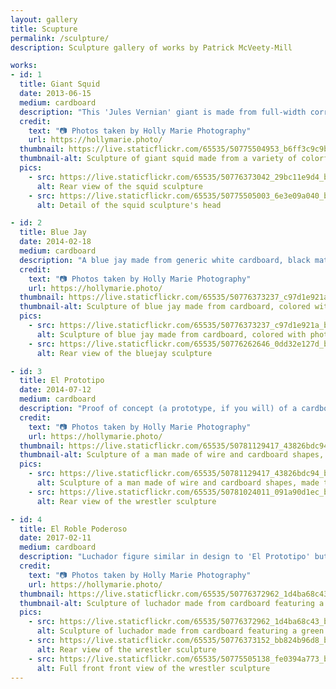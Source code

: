```yaml
---
layout: gallery
title: Scupture
permalink: /sculpture/
description: Sculpture gallery of works by Patrick McVeety-Mill

works:
- id: 1
  title: Giant Squid
  date: 2013-06-15
  medium: cardboard
  description: "This 'Jules Vernian' giant is made from full-width corrugated 12-pack boxes. Specifically Shiner Ruby Redbird (a summer favorite) and the Boulevard brewing mix-12, which also contains some choice brews. Boulevard's boxes are also great for colorful storage. One of my largest pieces, and the first to include 'exposed' corrugation as an intentional detail."
  credit:
    text: "📷 Photos taken by Holly Marie Photography"
    url: https://hollymarie.photo/
  thumbnail: https://live.staticflickr.com/65535/50775504953_b6ff3c9c9b_b.jpg
  thumbnail-alt: Sculpture of giant squid made from a variety of colorful beer boxes
  pics:
    - src: https://live.staticflickr.com/65535/50776373042_29bc11e9d4_b.jpg
      alt: Rear view of the squid sculpture
    - src: https://live.staticflickr.com/65535/50775505003_6e3e09a040_b.jpg
      alt: Detail of the squid sculpture's head

- id: 2
  title: Blue Jay
  date: 2014-02-18
  medium: cardboard
  description: "A blue jay made from generic white cardboard, black matte board, and St. Arnold's Spring Bock box. At the time, the spring bock featured a lovely photo of bluebonnets. They've since changed all their labels to stylized illustrations, which are still very nice."
  credit:
    text: "📷 Photos taken by Holly Marie Photography"
    url: https://hollymarie.photo/
  thumbnail: https://live.staticflickr.com/65535/50776373237_c97d1e921a_b.jpg
  thumbnail-alt: Sculpture of blue jay made from cardboard, colored with photo of bluebonnet flowers
  pics:
    - src: https://live.staticflickr.com/65535/50776373237_c97d1e921a_b.jpg
      alt: Sculpture of blue jay made from cardboard, colored with photo of bluebonnet flowers
    - src: https://live.staticflickr.com/65535/50776262646_0dd32e127d_b.jpg
      alt: Rear view of the bluejay sculpture

- id: 3
  title: El Prototipo
  date: 2014-07-12
  medium: cardboard
  description: "Proof of concept (a prototype, if you will) of a cardboard action figure -type sculpture. Some simple muscle-shapes made pose-able by florists' wire. This pattern was followed again much later and more fully-decorated to make 'El Roble Poderoso.'"
  credit:
    text: "📷 Photos taken by Holly Marie Photography"
    url: https://hollymarie.photo/
  thumbnail: https://live.staticflickr.com/65535/50781129417_43826bdc94_b.jpg
  thumbnail-alt: Sculpture of a man made of wire and cardboard shapes, made to look like a masked wrestler with ink marker
  pics:
    - src: https://live.staticflickr.com/65535/50781129417_43826bdc94_b.jpg
      alt: Sculpture of a man made of wire and cardboard shapes, made to look like a masked wrestler with ink marker
    - src: https://live.staticflickr.com/65535/50781024011_091a90d1ec_b.jpg
      alt: Rear view of the wrestler sculpture

- id: 4
  title: El Roble Poderoso
  date: 2017-02-11
  medium: cardboard
  description: "Luchador figure similar in design to 'El Prototipo' but decorated with the leafy green box art from Sierra Nevada's Torpedo IPA to best represent 'The Mighty Oak.' Unlike El Prototipo, El Roble Poderoso has trouble standing on his own two feet, so he has a nice gynmists's stand to lean on. This was entered into an art contest for City of Austin employees and their families. It did not win."
  credit:
    text: "📷 Photos taken by Holly Marie Photography"
    url: https://hollymarie.photo/
  thumbnail: https://live.staticflickr.com/65535/50776372962_1d4ba68c43_b.jpg
  thumbnail-alt: Sculpture of luchador made from cardboard featuring a green mask and evocations of a tree
  pics:
    - src: https://live.staticflickr.com/65535/50776372962_1d4ba68c43_b.jpg
      alt: Sculpture of luchador made from cardboard featuring a green mask and evocations of a tree
    - src: https://live.staticflickr.com/65535/50776373152_bb824b96d8_b.jpg
      alt: Rear view of the wrestler sculpture
    - src: https://live.staticflickr.com/65535/50775505138_fe0394a773_b.jpg
      alt: Full front front view of the wrestler sculpture
---
```

